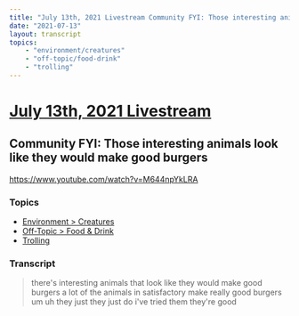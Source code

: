 ```yaml
---
title: "July 13th, 2021 Livestream Community FYI: Those interesting animals look like they would make good burgers"
date: "2021-07-13"
layout: transcript
topics:
    - "environment/creatures"
    - "off-topic/food-drink"
    - "trolling"
---
```

# [July 13th, 2021 Livestream](../2021-07-13.md)
## Community FYI: Those interesting animals look like they would make good burgers
https://www.youtube.com/watch?v=M644npYkLRA

### Topics
* [Environment > Creatures](../topics/environment/creatures.md)
* [Off-Topic > Food & Drink](../topics/off-topic/food-drink.md)
* [Trolling](../topics/trolling.md)

### Transcript

> there's interesting animals that look like they would make good burgers a lot of the animals in satisfactory make really good burgers um uh they just they just do i've tried them they're good
